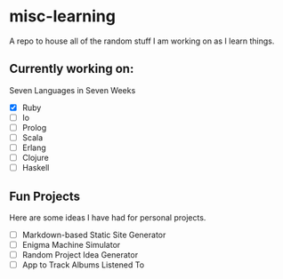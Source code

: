 # misc-learning
A repo to house all of the random stuff I am working on as I learn things.

## Currently working on:
Seven Languages in Seven Weeks
- [X] Ruby
- [ ] Io
- [ ] Prolog
- [ ] Scala
- [ ] Erlang
- [ ] Clojure
- [ ] Haskell

## Fun Projects
Here are some ideas I have had for personal projects.
- [ ] Markdown-based Static Site Generator
- [ ] Enigma Machine Simulator
- [ ] Random Project Idea Generator
- [ ] App to Track Albums Listened To
